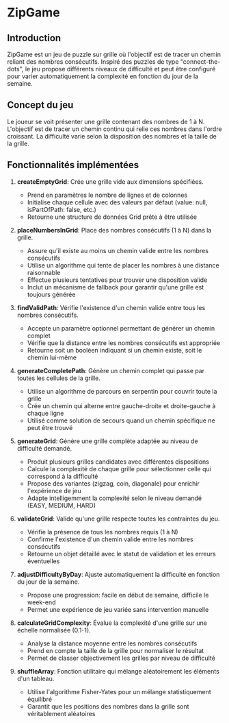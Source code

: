 # ZipGame

## Introduction

ZipGame est un jeu de puzzle sur grille où l'objectif est de tracer un chemin reliant des nombres consécutifs. Inspiré des puzzles de type "connect-the-dots", le jeu propose différents niveaux de difficulté et peut être configuré pour varier automatiquement la complexité en fonction du jour de la semaine.

## Concept du jeu

Le joueur se voit présenter une grille contenant des nombres de 1 à N. L'objectif est de tracer un chemin continu qui relie ces nombres dans l'ordre croissant. La difficulté varie selon la disposition des nombres et la taille de la grille.

## Fonctionnalités implémentées

1. **createEmptyGrid**: Crée une grille vide aux dimensions spécifiées.
   - Prend en paramètres le nombre de lignes et de colonnes
   - Initialise chaque cellule avec des valeurs par défaut (value: null, isPartOfPath: false, etc.)
   - Retourne une structure de données Grid prête à être utilisée

2. **placeNumbersInGrid**: Place des nombres consécutifs (1 à N) dans la grille.
   - Assure qu'il existe au moins un chemin valide entre les nombres consécutifs
   - Utilise un algorithme qui tente de placer les nombres à une distance raisonnable
   - Effectue plusieurs tentatives pour trouver une disposition valide
   - Inclut un mécanisme de fallback pour garantir qu'une grille est toujours générée

3. **findValidPath**: Vérifie l'existence d'un chemin valide entre tous les nombres consécutifs.
   - Accepte un paramètre optionnel permettant de générer un chemin complet
   - Vérifie que la distance entre les nombres consécutifs est appropriée
   - Retourne soit un booléen indiquant si un chemin existe, soit le chemin lui-même

4. **generateCompletePath**: Génère un chemin complet qui passe par toutes les cellules de la grille.
   - Utilise un algorithme de parcours en serpentin pour couvrir toute la grille
   - Crée un chemin qui alterne entre gauche-droite et droite-gauche à chaque ligne
   - Utilisé comme solution de secours quand un chemin spécifique ne peut être trouvé

5. **generateGrid**: Génère une grille complète adaptée au niveau de difficulté demandé.
   - Produit plusieurs grilles candidates avec différentes dispositions
   - Calcule la complexité de chaque grille pour sélectionner celle qui correspond à la difficulté
   - Propose des variantes (zigzag, coin, diagonale) pour enrichir l'expérience de jeu
   - Adapte intelligemment la complexité selon le niveau demandé (EASY, MEDIUM, HARD)

6. **validateGrid**: Valide qu'une grille respecte toutes les contraintes du jeu.
   - Vérifie la présence de tous les nombres requis (1 à N)
   - Confirme l'existence d'un chemin valide entre les nombres consécutifs
   - Retourne un objet détaillé avec le statut de validation et les erreurs éventuelles

7. **adjustDifficultyByDay**: Ajuste automatiquement la difficulté en fonction du jour de la semaine.
   - Propose une progression: facile en début de semaine, difficile le week-end
   - Permet une expérience de jeu variée sans intervention manuelle

8. **calculateGridComplexity**: Évalue la complexité d'une grille sur une échelle normalisée (0.1-1).
   - Analyse la distance moyenne entre les nombres consécutifs
   - Prend en compte la taille de la grille pour normaliser le résultat
   - Permet de classer objectivement les grilles par niveau de difficulté

9. **shuffleArray**: Fonction utilitaire qui mélange aléatoirement les éléments d'un tableau.
   - Utilise l'algorithme Fisher-Yates pour un mélange statistiquement équilibré
   - Garantit que les positions des nombres dans la grille sont véritablement aléatoires
